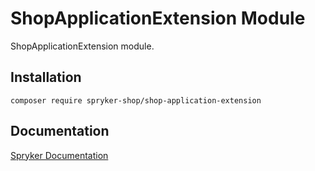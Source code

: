 # ShopApplicationExtension Module

ShopApplicationExtension module.

## Installation

```
composer require spryker-shop/shop-application-extension
```

## Documentation

[Spryker Documentation](https://academy.spryker.com)
